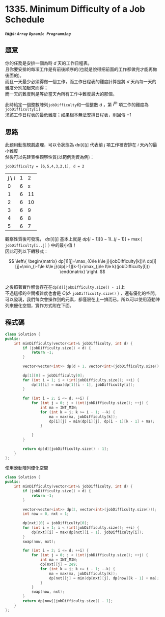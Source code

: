 # 1335. Minimum Difficulty of a Job Schedule

##### tags: `Array` `Dynamic Programming`

## 題意

你的任務是安排一個為時 $d$ 天的工作日程表。<br>
且你要安排的每項工作是有前後順序的(也就是說得把前面的工作都做完才能再做後面的)。<br>
而且一天最少必須得做一個工作，而工作日程表的難度計算是將 $d$ 天內每一天的難度分別加起來而得；<br>
而一天的難度則是等於當天內所有工作中難度最大的那個。<br>

此時給定一個整數陣列`jobDifficulty`和一個整數 $d$ ，第 $i^{th}$ 項工作的難度為`jobDifficulty[i]`<br>
求該工作日程表的最低難度；如果根本無法安排日程表，則回傳 $-1$

## 思路

此題用動態規劃處理，可以令狀態為 $dp[i][j]$ 代表前 $j$ 項工作被安排在 $i$ 天內的最小難度<br>
然後可以先建表格觀察性質(以範例測資為例)：<br>
```
jobDifficulty = [6,5,4,3,2,1], d = 2
```
<table>
    <tr>
        <th>j \ i</th>
        <td>1</td>
        <td>2</td>
    </tr>
    <tr>
        <td>0</td>
        <td>6</td>
        <td>x</td>
    </tr>
    <tr>
        <td>1</td>
        <td>6</td>
        <td>11</td>
    </tr>
    <tr>
        <td>2</td>
        <td>6</td>
        <td>10</td>
    </tr>
    <tr>
        <td>3</td>
        <td>6</td>
        <td>9</td>
    </tr>
    <tr>
        <td>4</td>
        <td>6</td>
        <td>8</td>
    </tr>
    <tr>
        <td>5</td>
        <td>6</td>
        <td>7</td>
    </tr>
</table>

觀察性質後可發現， $dp[i][j]$ 基本上就是 $dp[i - 1][(i-1)..(j-1)]+\max($ `jobDifficulty[i..j]` $)$ 中的最小值！<br>
因此可列以下轉移式：<br>

$$
\left\{
    \begin{matrix}
        dp[1][j]=\max_{0\le k\le j}(jobDifficulty[k])\\
        dp[i][j]=\min_{i-1\le k\le j}(dp[i-1][k-1]+\max_{j\le l\le k}(jobDifficulty[l]))
    \end{matrix}
\right.
$$

<br>之後照著實作解會存在在`dp[d][jobDifficulty.size() - 1]`上<br>
不過這樣的空間複雜度也會是 $O(d\cdot$ `jobDifficulty.size()` $)$ ，還有優化的空間。<br>
可以發現，我們每次會操作到的元素，都僅限在上一排而已，所以可以使用滾動陣列來優化空間，實作方式附在下面。

## 程式碼

```cpp
class Solution {
public:
    int minDifficulty(vector<int>& jobDifficulty, int d) {
        if (jobDifficulty.size() < d) {
            return -1;
        }
        
        vector<vector<int>> dp(d + 1, vector<int>(jobDifficulty.size(), INT_MAX));
        
        dp[1][0] = jobDifficulty[0];
        for (int i = 1; i < (int)jobDifficulty.size(); ++i) {
            dp[1][i] = max(dp[1][i - 1], jobDifficulty[i]);
        }
        
        for (int i = 2; i <= d; ++i) {
            for (int j = 0; j < (int)jobDifficulty.size(); ++j) {
                int ma = INT_MIN;
                for (int k = j; k >= i - 1; --k) {
                    ma = max(ma, jobDifficulty[k]);
                    dp[i][j] = min(dp[i][j], dp[i - 1][k - 1] + ma);
                }
                
            }
        }
        
        return dp[d][jobDifficulty.size() - 1];
    }
};
```

使用滾動陣列優化空間
```cpp
class Solution {
public:
    int minDifficulty(vector<int>& jobDifficulty, int d) {
        if (jobDifficulty.size() < d) {
            return -1;
        }
        
        vector<vector<int>> dp(2, vector<int>(jobDifficulty.size()));
        int now = 0, nxt = 1;
        
        dp[nxt][0] = jobDifficulty[0];
        for (int i = 1; i < (int)jobDifficulty.size(); ++i) {
            dp[nxt][i] = max(dp[nxt][i - 1], jobDifficulty[i]);
        }
        swap(now, nxt);
        
        for (int i = 2; i <= d; ++i) {
            for (int j = 0; j < (int)jobDifficulty.size(); ++j) {
                int ma = INT_MIN;
                dp[nxt][j] = 2e9;
                for (int k = j; k >= i - 1; --k) {
                    ma = max(ma, jobDifficulty[k]);
                    dp[nxt][j] = min(dp[nxt][j], dp[now][k - 1] + ma);
                }
            }
            swap(now, nxt);
        }
        return dp[now][jobDifficulty.size() - 1];
    }
};
```
